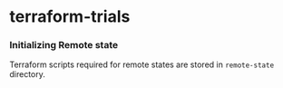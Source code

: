 # terraform-trials

### Initializing Remote state
Terraform scripts required for remote states are stored in `remote-state` directory.

